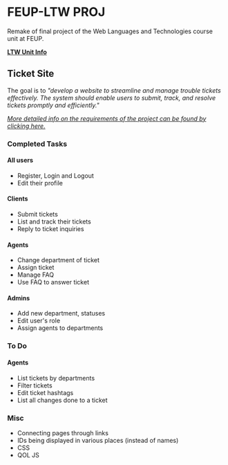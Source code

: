 # FEUP-LTW PROJ

Remake of final project of the Web Languages and Technologies course unit at FEUP.

[**LTW Unit Info**](https://sigarra.up.pt/feup/pt/ucurr_geral.ficha_uc_view?pv_ocorrencia_id=501681)

## Ticket Site

The goal is to *"develop a website to streamline and manage trouble tickets effectively. The system should enable users to submit, track, and resolve tickets promptly and efficiently."*

[*More detailed info on the requirements of the project can be found by clicking here.*](https://web.fe.up.pt/~arestivo/page/courses/ltw/project/)

### Completed Tasks

#### All users
- Register, Login and Logout
- Edit their profile

#### Clients
- Submit tickets
- List and track their tickets
- Reply to ticket inquiries

#### Agents
- Change department of ticket
- Assign ticket
- Manage FAQ
- Use FAQ to answer ticket

#### Admins
- Add new department, statuses
- Edit user's role
- Assign agents to departments

### To Do

#### Agents
- List tickets by departments
- Filter tickets
- Edit ticket hashtags
- List all changes done to a ticket

### Misc
- Connecting pages through links
- IDs being displayed in various places (instead of names)
- CSS
- QOL JS
